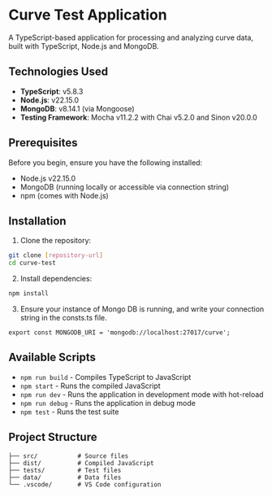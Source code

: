 # Curve Test Application

A TypeScript-based application for processing and analyzing curve data, built with TypeScript, Node.js and MongoDB.

## Technologies Used

- **TypeScript**: v5.8.3
- **Node.js**: v22.15.0
- **MongoDB**: v8.14.1 (via Mongoose)
- **Testing Framework**: Mocha v11.2.2 with Chai v5.2.0 and Sinon v20.0.0

## Prerequisites

Before you begin, ensure you have the following installed:
- Node.js v22.15.0
- MongoDB (running locally or accessible via connection string)
- npm (comes with Node.js)

## Installation

1. Clone the repository:
```bash
git clone [repository-url]
cd curve-test
```

2. Install dependencies:
```bash
npm install
```

3. Ensure your instance of Mongo DB is running, and write your connection string in the consts.ts file.
```
export const MONGODB_URI = 'mongodb://localhost:27017/curve';

```

## Available Scripts

- `npm run build` - Compiles TypeScript to JavaScript
- `npm start` - Runs the compiled JavaScript
- `npm run dev` - Runs the application in development mode with hot-reload
- `npm run debug` - Runs the application in debug mode
- `npm test` - Runs the test suite

## Project Structure

```
├── src/           # Source files
├── dist/          # Compiled JavaScript
├── tests/         # Test files
├── data/          # Data files
└── .vscode/       # VS Code configuration
```